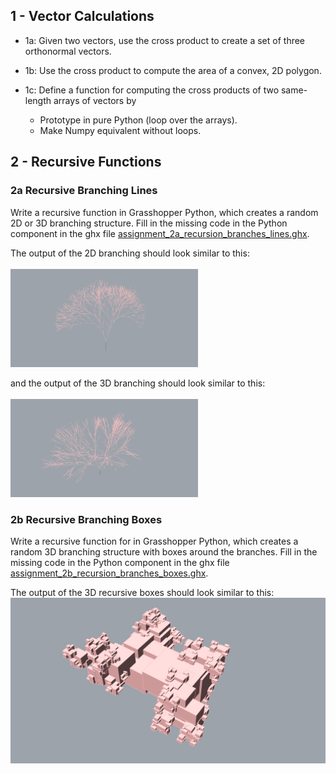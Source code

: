 ## 1 - Vector Calculations

* 1a: Given two vectors, use the cross product to create a set of three orthonormal vectors.

* 1b: Use the cross product to compute the area of a convex, 2D polygon.

* 1c: Define a function for computing the cross products of two same-length arrays of vectors by
    * Prototype in pure Python (loop over the arrays).
    * Make Numpy equivalent without loops.

## 2 - Recursive Functions

### 2a Recursive Branching Lines
Write a recursive function in Grasshopper Python, which creates a random 2D or 3D branching structure. Fill in the missing code in the Python component in the ghx file [assignment_2a_recursion_branches_lines.ghx](assignment_2a_recursion_branches_lines.ghx).

The output of the 2D branching should look similar to this:<br><br>
<img src="images/branches2d.jpg" width="300px" a/>

and the output of the 3D branching should look similar to this:<br><br>
<img src="images/branches3d.jpg" width="300px" a/><br>

### 2b Recursive Branching Boxes
Write a recursive function for in Grasshopper Python, which creates a random 3D branching structure with boxes around the branches. Fill in the missing code in the Python component in the ghx file [assignment_2b_recursion_branches_boxes.ghx](assignment_2b_recursion_branches_boxes.ghx).

The output of the 3D recursive boxes should look similar to this:
![Output of 2D branching:](images/boxes3d.jpg)
